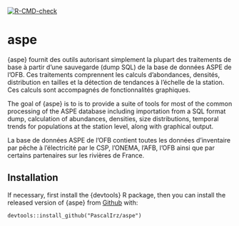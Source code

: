 <!-- badges: start -->
[![R-CMD-check](https://github.com/PascalIrz/aspe/workflows/R-CMD-check/badge.svg)](https://github.com/PascalIrz/aspe/actions)
<!-- badges: end -->


aspe
====

{aspe} fournit des outils autorisant simplement la plupart des
traitements de base à partir d’une sauvegarde (dump SQL) de la base de
données ASPE de l’OFB. Ces traitements comprennent les calculs
d’abondances, densités, distribution en tailles et la détection de
tendances à l’échelle de la station. Ces calculs sont accompagnés de
fonctionnalités graphiques.

The goal of {aspe} is to is to provide a suite of tools for most of the
common processing of the ASPE database including importation from a SQL
format dump, calculation of abundances, densities, size distributions,
temporal trends for populations at the station level, along with
graphical output.

La base de données ASPE de l’OFB contient toutes les données
d’inventaire par pêche à l’électricité par le CSP, l’ONEMA, l’AFB, l’OFB
ainsi que par certains partenaires sur les rivières de France.

Installation
------------

If necessary, first install the {devtools} R package, then you can
install the released version of {aspe} from
[Github](https://github.com/PascalIrz/aspe) with:

    devtools::install_github("PascalIrz/aspe")
